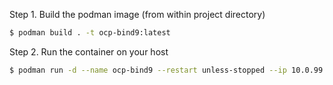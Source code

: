 Step 1. Build the podman image (from within project directory)
```bash
$ podman build . -t ocp-bind9:latest
```
Step 2. Run the container on your host
```bash
$ podman run -d --name ocp-bind9 --restart unless-stopped --ip 10.0.99.2 --net=macvlan0 localhost/ocp-bind9:latest
```